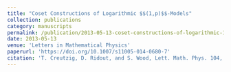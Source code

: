 ```yaml
---
title: "Coset Constructions of Logarithmic $$(1,p)$$-Models"
collection: publications
category: manuscripts
permalink: /publication/2013-05-13-coset-constructions-of-logarithmic-1p-models
date: 2013-05-13
venue: 'Letters in Mathematical Physics'
paperurl: 'https://doi.org/10.1007/s11005-014-0680-7'
citation: 'T. Creutzig, D. Ridout, and S. Wood, Lett. Math. Phys. 104, 553–583 (2014)'
---
```

